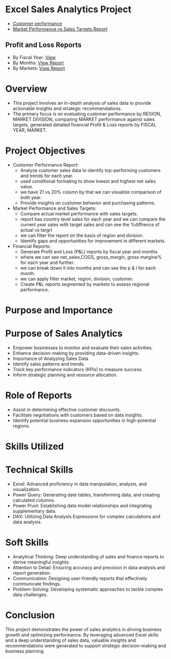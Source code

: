# Excel Sales Analytics Project

+ [Customer performance](https://github.com/floratech01/Excel-Sales-Analysis/blob/main/Customer%20Performance%20Report.pdf)
+ [Market Performance vs Sales Targets Report](https://github.com/floratech01/Excel-Sales-Analysis/blob/main/Market%20Performance%20vs%20Target%20Report.pdf)
## Profit and Loss Reports
+ By Fiscal Year: [View](https://github.com/floratech01/Excel-Sales-Analysis/blob/main/P%26L%20Statement%20by%20Fiscal%20Year.pdf)
+ By Months: [View Report]()
+ By Markets: [View Report]()
# Overview
+ This project involves an in-depth analysis of sales data to provide actionable insights and strategic recommendations.
+ The primary focus is on evaluating customer performance by REGION, MARKET DIVISION, comparing MARKET performance against sales targets, generated detailed financial Profit & Loss reports by FISCAL YEAR, MARKET.

# Project Objectives
+ Customer Performance Report:
    + Analyze customer sales data to identify top-performing customers and trends for each year.
    + used conditional formating to show lowest and highest net sales value.
    + we have 21 vs 20% column by that we can visualize comparison of both year.
    + Provide insights on customer behavior and purchasing patterns.
+ Market Performance and Sales Targets:
    + Compare actual market performance with sales targets.
    + report has country level sales for each year and we can compare the current year sales with target sales and can see the %diffrence of actual vs targrt
    + we can filter the report on the basis of region and division.
    + Identify gaps and opportunities for improvement in different markets.
+ Financial Reports:
    + Generate Profit and Loss (P&L) reports by fiscal year and months
    + where we can see net_sales,COGS, gross_margin, gross margine% for each year and further.
    + we can break down it into months and can see the p & l for each month.
    + we can apply filter market, region, division, customer.
    + Create P&L reports segmented by markets to assess regional performance.
# Purpose and Importance
# Purpose of Sales Analytics
+ Empower businesses to monitor and evaluate their sales activities.
+ Enhance decision-making by providing data-driven insights.
+ Importance of Analyzing Sales Data
+ Identify sales patterns and trends.
+ Track key performance indicators (KPIs) to measure success.
+ Inform strategic planning and resource allocation.
# Role of Reports
+ Assist in determining effective customer discounts.
+ Facilitate negotiations with customers based on data insights.
+ Identify potential business expansion opportunities in high-potential regions.
# Skills Utilized
# Technical Skills
+ Excel: Advanced proficiency in data manipulation, analysis, and visualization.
+ Power Query: Generating date tables, transforming data, and creating calculated columns.
+ Power Pivot: Establishing data model relationships and integrating supplementary data.
+ DAX: Utilizing Data Analysis Expressions for complex calculations and data analysis.
# Soft Skills
+ Analytical Thinking: Deep understanding of sales and finance reports to derive meaningful insights.
+ Attention to Detail: Ensuring accuracy and precision in data analysis and report generation.
+ Communication: Designing user-friendly reports that effectively communicate findings.
+ Problem-Solving: Developing systematic approaches to tackle complex data challenges.
 
# Conclusion
This project demonstrates the power of sales analytics in driving business growth and optimizing performance. By leveraging advanced Excel skills and a deep understanding of sales data, valuable insights and recommendations were generated to support strategic decision-making and business planning.
